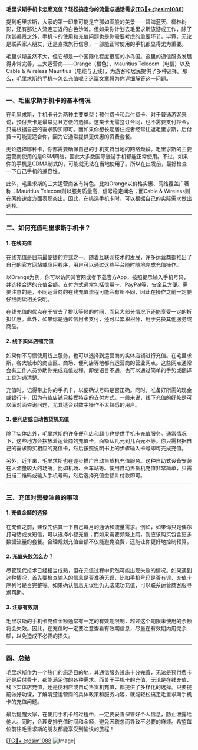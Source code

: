 **毛里求斯手机卡怎麽充值？轻松搞定你的流量与通话需求[[TG💪+ @esim1088](https://t.me/s/esim1088)]**

提到毛里求斯，大家的第一印象可能是它那如画般的美景——碧海蓝天、椰林树影，还有那让人流连忘返的白色沙滩。但如果你计划去毛里求斯旅游或工作，除了欣赏美景之外，手机卡的使用和充值问题也是你需要考虑的重要环节。毕竟，无论是联系家人朋友，还是查找旅行信息，一部能正常使用的手机都显得尤为重要。

毛里求斯虽然不大，但它却是一个国际化程度很高的小岛国。这里的通信服务发展得非常完善，三大运营商——Orange（橙色）、Mauritius Telecom（电信）以及Cable & Wireless Mauritius（电缆与无线），为游客和居民提供了多种选择。那么，毛里求斯的手机卡怎么充值呢？这篇文章将为你详细解答这一问题。

---

### 一、毛里求斯手机卡的基本情况

在毛里求斯，手机卡分为两种主要类型：预付费卡和后付费卡。对于普通游客来说，预付费卡是最常见且方便的选择。这类卡无需签订合同，也不需要支付押金，只需根据自己的需求购买即可。而如果你想长期居住或者经常往返毛里求斯，后付费卡可能更适合你，因为它通常提供更优惠的资费套餐。

无论选择哪种卡，你都需要确保自己的手机支持当地的网络频段。毛里求斯的主要运营商使用的是GSM网络，因此大多数国际漫游手机都能正常使用。不过，如果你的手机是CDMA制式的，可能就无法在当地使用了。所以在出发前，最好检查一下自己手机的兼容性。

此外，毛里求斯的三大运营商各有特色。比如Orange以价格实惠、网络覆盖广著称；Mauritius Telecom则以服务质量高、信号稳定闻名；而Cable & Wireless则在网络速度方面表现突出。因此，在挑选手机卡时，可以根据自己的实际需求做出选择。

---

### 二、如何充值毛里求斯手机卡？

#### 1. 在线充值

在线充值是目前最便捷的方式之一。随着互联网技术的发展，许多运营商都推出了自己的官方网站或应用程序，用户可以通过这些平台随时随地完成充值操作。

以Orange为例，你可以访问其官网或者下载官方App，按照提示输入手机号码，并选择合适的充值金额。支付方式通常包括信用卡、PayPal等，安全且方便。需要注意的是，不同运营商的在线充值流程可能会有所不同，因此在操作之前一定要仔细阅读相关说明。

在线充值的优点在于省去了排队等候的时间，而且大部分情况下还能享受一定的折扣优惠。此外，如果你是通过信用卡支付，还可以累积积分，用于兑换其他服务或商品。

#### 2. 线下实体店铺充值

如果你不习惯使用线上服务，也可以选择到运营商的实体店铺进行充值。在毛里求斯，各大城市的商业区、商场、便利店等地都有运营商的营业网点。这些网点通常会有工作人员协助你完成充值过程，即使语言不通，也可以通过简单的手势或翻译工具沟通清楚。

充值时，记得带上你的手机卡，以便确认号码是否正确。同时，准备好所需的现金或银行卡，因为有些店铺只接受特定的支付方式。一般来说，线下充值的好处是可以面对面咨询问题，尤其适合对数字操作不太熟悉的用户。

#### 3. 便利店或自动售货机充值

除了实体店外，毛里求斯的许多便利店和超市也提供手机卡充值服务。通常情况下，这些地方会摆放着运营商的充值卡，面额从几元到几百元不等。你只需根据自己的需求购买相应的充值卡，然后按照说明书上的步骤输入卡号即可完成充值。

另外，近年来，毛里求斯也在逐步推广自动售货机充值服务。这种自助式设备安装在人流量较大的场所，比如机场、火车站等。使用自动售货机充值非常简单，只需扫描二维码或输入手机号码，然后选择充值金额并付款即可。

---

### 三、充值时需要注意的事项

#### 1. 充值金额的选择

在充值之前，建议先估算一下自己每月的通话和流量需求。例如，如果你只是偶尔打电话或发短信，可以选择小额充值；而如果需要频繁上网，则应该购买包含更多数据流量的套餐。合理规划充值金额不仅能避免浪费，还能让你更好地控制预算。

#### 2. 充值失败怎么办？

尽管现代技术已经相当成熟，但在充值过程中仍然可能出现失败的情况。如果遇到这种情况，首先要检查输入的信息是否准确无误，比如手机号码是否有误、充值卡序列号是否完整等。如果确认信息无误但仍无法成功充值，可以联系运营商客服寻求帮助。

#### 3. 注意有效期

毛里求斯的手机卡充值金额通常有一定的有效期限制，超过这个期限未使用的余额将会失效。因此，在充值时一定要注意查看有效期信息，尽量在有效期内用完余额，以免造成不必要的损失。

---

### 四、总结

毛里求斯作为一个热门的旅游目的地，其通信服务设施十分完善，无论是预付费卡还是后付费卡，都能满足你的各种需求。而关于手机卡的充值，无论是在线充值、线下实体店充值，还是便利店或自动售货机充值，都提供了多样化的选择。只要提前做好功课，了解清楚运营商的具体政策和服务内容，就能轻松搞定毛里求斯手机卡的充值问题。

最后提醒大家，在使用手机卡的过程中，一定要妥善保管好个人信息，防止泄露给他人。同时，合理安排充值时间和金额，避免因疏忽而导致不必要的麻烦。希望每位前往毛里求斯的朋友都能享受到愉快的旅程！

[[TG💪+ @esim1088](https://t.me/s/esim1088) ![Image](https://i.postimg.cc/4NQfJmqS/Snipaste-2025-05-13-00-14-12.png)]